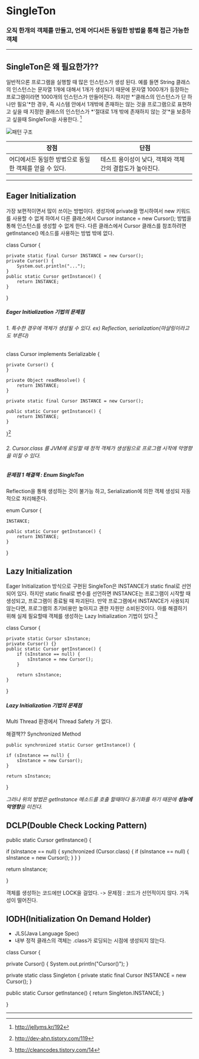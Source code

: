 # SingleTon
### 오직 한개의 객체를 만들고, 언제 어디서든 동일한 방법을 통해 접근 가능한 객체

-------

## SingleTon은 왜 필요한가??
일반적으론 프로그램을 실행할 때 많은 인스턴스가 생성 된다. 예를 들면 String 클래스의 인스턴스는 문자열 1개에 대해서 1개가 생성되기 때문에 문자열 1000개가 등장하는 프로그램이라면 1000개의 인스턴스가 만들어진다. 하지만 *'클래스의 인스턴스가 단 하나만 필요'*한 경우, 즉 시스템 안에서 1개밖에 존재하는 않는 것을 프로그램으로 표현하고 싶을 때 지정한 클래스의 인스턴스가 *'절대로 1개 밖에 존재하지 않는 것'*을 보증하고 싶을때 SingleTon을 사용한다. [^1]

![패턴 구조](https://upload.wikimedia.org/wikipedia/commons/thumb/f/fb/Singleton_UML_class_diagram.svg/500px-Singleton_UML_class_diagram.svg.png)

장점 | 단점
--- | ---
어디에서든 동일한 방법으로 동일한 객체를 얻을 수 있다. | 테스트 용이성이 낮다, 객체와 객체간의 결합도가 높아진다.

-------

## Eager Initialization
가장 보편적이면서 많이 쓰이는 방법이다. 생성자에 private을 명시하여서 new 키워드를 사용할 수 없게 하여서 다른 클래스에서 Cursor instance = new Cursor(); 방법을 통해 인스턴스를 생성할 수 없게 한다. 다른 클래스에서 Cursor 클래스를 참조하려면 getInstance() 메소드를 사용하는 방법 밖에 없다.

class Cursor {
   
    private static final Cursor INSTANCE = new Cursor();
    private Cursor() {
        System.out.println("...");
    }
    public static Cursor getInstance() {
        return INSTANCE;
    }

}

##### **Eager Initialization 기법의 문제점** 
###### 1. 특수한 경우에 객체가 생성될 수 있다. ex) Reflection, serialization(마샬링이라고도 부른다)

class Cursor implements Serializable {

  	private Cursor() {
  	}
 
  	private Object readResolve() {
    	return INSTANCE;
  	}
 
  	private static final Cursor INSTANCE = new Cursor();

  	public static Cursor getInstance() {
    	return INSTANCE;
  	}

}[^2]

###### 2. Cursor.class 를 JVM에 로딩할 때 정적 객체가 생성됨으로 프로그램 시작에 악영향을 미칠 수 있다.

##### 문제점 1 해결책 : Enum SingleTon
Reflection을 통해 생성하는 것이 불가능 하고, Serialization에 의한 객체 생성되 자동적으로 처리해준다.

enum Cursor {

    INSTANCE;

    public static Cursor getInstance() {
    	return INSTANCE;
    }

}

## Lazy Initialization
Eager Initialization 방식으로 구현된 SingleTon은 INSTANCE가 static final로 선언 되어 있다. 하지만 static final로 변수를 선언하면 INSTANCE는 프로그램이 시작할 때 생성되고, 프로그램이 종료될 때 파괴된다. 만약 프로그램에서 INSTANCE가 사용되지 않는다면, 프로그램의 초기비용만 높아지고 괜한 자원만 소비된것이다. 아를 해결하기 위해 실제 필요할때 객체를 생성하는 Lazy Initialization 기법이 있다.[^3] 

class Cursor {

    private static Cursor sInstance;
    private Cursor() {}
    public static Cursor getInstance() {
        if (sInstance == null) {
            sInstance = new Cursor();
        }

        return sInstance;
    }

}

##### **Lazy Initialization 기법의 문제점** 
Multi Thread 환경에서 Thread Safety 가 없다.

해결책?? Synchronized Method
	
	public synchronized static Cursor getInstance() {
    
    if (sInstance == null) {
        sInstance = new Cursor();
    }

    return sInstance;

  }

*그러나 위의 방법은 getInstance 메소드를 호출 할때마다 동기화를 하기 때문에 **성능에 악영향**을 미친다.*

## DCLP(Double Check Locking Pattern)

public static Cursor getInstance() {
    
  if (sInstance == null) {
    synchronized (Cursor.class) {
      if (sInstance == null) {
        sInstance = new Cursor();
      }
    }
  }

  return sInstance;
  
}

객체를 생성하는 코드에만 LOCK을 걸었다.
-> 문제점 : 코드가 선언적이지 않다. 가독성이 떨어진다.

## IODH(Initialization On Demand Holder)
- JLS(Java Language Spec)
- 내부 정적 클래스의 객체는 .class가 로딩되는 시점에 생성되지 않는다.

class Cursor {

  private Cursor() {
    System.out.println("Cursor()");
  }

  private static class Singleton {
    private static final Cursor INSTANCE = new Cursor();
  }

  public static Cursor getInstance() {
    return Singleton.INSTANCE;
  }

}

----------

[^1]:http://jellyms.kr/192

[^2]:http://dev-ahn.tistory.com/119

[^3]:http://cleancodes.tistory.com/14